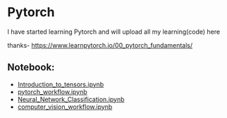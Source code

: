 # Pytorch
 I have started learning Pytorch and will upload all my learning(code) here

thanks- https://www.learnpytorch.io/00_pytorch_fundamentals/

## Notebook:
* [Introduction_to_tensors.ipynb](https://github.com/imanoop7/Pytorch/blob/main/Introduction_to_tensors.ipynb)
* [pytorch_workflow.ipynb](https://github.com/imanoop7/Pytorch/blob/main/pytorch_workflow.ipynb)
* [Neural_Network_Classification.ipynb](https://github.com/imanoop7/Pytorch/blob/main/Neural_Network_Classification.ipynb)
* [computer_vision_workflow.ipynb](https://github.com/imanoop7/Pytorch/blob/main/computer_vision_workflow.ipynb)
